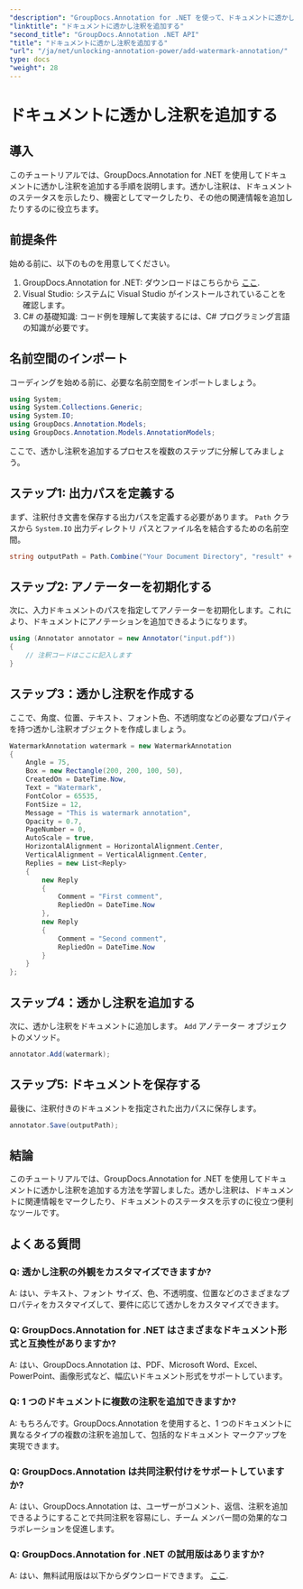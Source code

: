 ```yaml
---
"description": "GroupDocs.Annotation for .NET を使って、ドキュメントに透かし注釈を簡単に追加する方法を学びましょう。ドキュメントの明瞭性とセキュリティを強化します。"
"linktitle": "ドキュメントに透かし注釈を追加する"
"second_title": "GroupDocs.Annotation .NET API"
"title": "ドキュメントに透かし注釈を追加する"
"url": "/ja/net/unlocking-annotation-power/add-watermark-annotation/"
type: docs
"weight": 28
---
```


# ドキュメントに透かし注釈を追加する

## 導入
このチュートリアルでは、GroupDocs.Annotation for .NET を使用してドキュメントに透かし注釈を追加する手順を説明します。透かし注釈は、ドキュメントのステータスを示したり、機密としてマークしたり、その他の関連情報を追加したりするのに役立ちます。

## 前提条件

始める前に、以下のものを用意してください。

1. GroupDocs.Annotation for .NET: ダウンロードはこちらから [ここ](https://releases。groupdocs.com/annotation/net/).
2. Visual Studio: システムに Visual Studio がインストールされていることを確認します。
3. C# の基礎知識: コード例を理解して実装するには、C# プログラミング言語の知識が必要です。

## 名前空間のインポート

コーディングを始める前に、必要な名前空間をインポートしましょう。

```csharp
using System;
using System.Collections.Generic;
using System.IO;
using GroupDocs.Annotation.Models;
using GroupDocs.Annotation.Models.AnnotationModels;
```

ここで、透かし注釈を追加するプロセスを複数のステップに分解してみましょう。

## ステップ1: 出力パスを定義する

まず、注釈付き文書を保存する出力パスを定義する必要があります。 `Path` クラスから `System.IO` 出力ディレクトリ パスとファイル名を結合するための名前空間。

```csharp
string outputPath = Path.Combine("Your Document Directory", "result" + Path.GetExtension("input.pdf"));
```

## ステップ2: アノテーターを初期化する

次に、入力ドキュメントのパスを指定してアノテーターを初期化します。これにより、ドキュメントにアノテーションを追加できるようになります。

```csharp
using (Annotator annotator = new Annotator("input.pdf"))
{
    // 注釈コードはここに記入します
}
```

## ステップ3：透かし注釈を作成する

ここで、角度、位置、テキスト、フォント色、不透明度などの必要なプロパティを持つ透かし注釈オブジェクトを作成しましょう。

```csharp
WatermarkAnnotation watermark = new WatermarkAnnotation
{
    Angle = 75,
    Box = new Rectangle(200, 200, 100, 50),
    CreatedOn = DateTime.Now,
    Text = "Watermark",
    FontColor = 65535,
    FontSize = 12,
    Message = "This is watermark annotation",
    Opacity = 0.7,
    PageNumber = 0,
    AutoScale = true,
    HorizontalAlignment = HorizontalAlignment.Center,
    VerticalAlignment = VerticalAlignment.Center,
    Replies = new List<Reply>
    {
        new Reply
        {
            Comment = "First comment",
            RepliedOn = DateTime.Now
        },
        new Reply
        {
            Comment = "Second comment",
            RepliedOn = DateTime.Now
        }
    }
};
```

## ステップ4：透かし注釈を追加する

次に、透かし注釈をドキュメントに追加します。 `Add` アノテーター オブジェクトのメソッド。

```csharp
annotator.Add(watermark);
```

## ステップ5: ドキュメントを保存する

最後に、注釈付きのドキュメントを指定された出力パスに保存します。

```csharp
annotator.Save(outputPath);
```

## 結論

このチュートリアルでは、GroupDocs.Annotation for .NET を使用してドキュメントに透かし注釈を追加する方法を学習しました。透かし注釈は、ドキュメントに関連情報をマークしたり、ドキュメントのステータスを示すのに役立つ便利なツールです。

## よくある質問

### Q: 透かし注釈の外観をカスタマイズできますか?

A: はい、テキスト、フォント サイズ、色、不透明度、位置などのさまざまなプロパティをカスタマイズして、要件に応じて透かしをカスタマイズできます。

### Q: GroupDocs.Annotation for .NET はさまざまなドキュメント形式と互換性がありますか?

A: はい、GroupDocs.Annotation は、PDF、Microsoft Word、Excel、PowerPoint、画像形式など、幅広いドキュメント形式をサポートしています。

### Q: 1 つのドキュメントに複数の注釈を追加できますか?

A: もちろんです。GroupDocs.Annotation を使用すると、1 つのドキュメントに異なるタイプの複数の注釈を追加して、包括的なドキュメント マークアップを実現できます。

### Q: GroupDocs.Annotation は共同注釈付けをサポートしていますか?

A: はい、GroupDocs.Annotation は、ユーザーがコメント、返信、注釈を追加できるようにすることで共同注釈を容易にし、チーム メンバー間の効果的なコラボレーションを促進します。

### Q: GroupDocs.Annotation for .NET の試用版はありますか?

A: はい、無料試用版は以下からダウンロードできます。 [ここ](https://releases。groupdocs.com/).